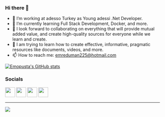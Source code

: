 ### Hi there 👋

- 🔭 I’m working at adesso Turkey as Young adessi .Net Developer.
- 🌱 I’m currently learning Full Stack Development, Docker, and more.
- 👯 I look forward to collaborating on everything that will provide mutual added value, and create high-quality sources for everyone while we learn and create.
- 📄 I am trying to learn how to create effective, informative, pragmatic resources like documents, videos, and more.
- 📫 How to reach me: emreduman225@hotmail.com


<a href="http://www.github.com/Emopusta"><img src="https://github-readme-stats.vercel.app/api?username=Emopusta&show_icons=true&hide=&count_private=true&title_color=0891b2&text_color=ffffff&icon_color=0891b2&bg_color=1c1917&hide_border=true&show_icons=true" alt="Emopusta's GitHub stats" /></a>

### Socials


<p align="left"> 
<a href="https://discord.com/users/emopusta" target="_blank" rel="noreferrer"><img src="https://raw.githubusercontent.com/danielcranney/readme-generator/main/public/icons/socials/discord.svg" width="32" height="32" /></a>
<a href="https://www.github.com/emopusta" target="_blank" rel="noreferrer"><img src="https://raw.githubusercontent.com/danielcranney/readme-generator/main/public/icons/socials/github-dark.svg" width="32" height="32" /></a> 
<a href="https://www.linkedin.com/in/emreduman225" target="_blank" rel="noreferrer"><img src="https://raw.githubusercontent.com/danielcranney/readme-generator/main/public/icons/socials/linkedin.svg" width="32" height="32" /></a>
<a href="https://www.youtube.com/@emreduman225" target="_blank" rel="noreferrer"><img src="https://raw.githubusercontent.com/danielcranney/readme-generator/main/public/icons/socials/youtube.svg" width="32" height="32" /></a></p>
<hr>

![](https://komarev.com/ghpvc/?username=Emopusta&label=PROFILE+VIEWS&style=plastic&abbreviated=true&color=brightgreen)
